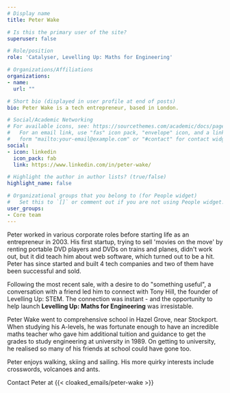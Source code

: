 ```yaml
---
# Display name
title: Peter Wake

# Is this the primary user of the site?
superuser: false

# Role/position
role: 'Catalyser, Levelling Up: Maths for Engineering'

# Organizations/Affiliations
organizations:
- name:
  url: ""

# Short bio (displayed in user profile at end of posts)
bio: Peter Wake is a tech entrepreneur, based in London.

# Social/Academic Networking
# For available icons, see: https://sourcethemes.com/academic/docs/page-builder/#icons
#   For an email link, use "fas" icon pack, "envelope" icon, and a link in the
#   form "mailto:your-email@example.com" or "#contact" for contact widget.
social:
- icon: linkedin
  icon_pack: fab
  link: https://www.linkedin.com/in/peter-wake/

# Highlight the author in author lists? (true/false)
highlight_name: false

# Organizational groups that you belong to (for People widget)
#   Set this to `[]` or comment out if you are not using People widget.
user_groups:
- Core team
---
```


Peter worked in various corporate roles before starting life as an entrepreneur in 2003. His first startup, trying to sell 'movies on the move' by renting portable DVD players and DVDs on trains and planes, didn't work out, but it did teach him about web software, which turned out to be a hit. Peter has since started and built 4 tech companies and two of them have been successful and sold.

Following the most recent sale, with a desire to do "something useful", a conversation with a friend led him to connect with Tony Hill, the founder of Levelling Up: STEM. The connection was instant - and the opportunity to help launch **Levelling Up: Maths for Engineering** was irresistable.

Peter Wake went to comprehensive school in Hazel Grove, near Stockport. When studying his A-levels, he was fortunate enough to have an incredible maths teacher who gave him additional tuition and guidance to get the grades to study engineering at university in 1989. On getting to university, he realised so many of his friends at school could have gone too.

Peter enjoys walking, skiing and sailing. His more quirky interests include crosswords, volcanoes and ants.

Contact Peter at {{< cloaked_emails/peter-wake >}}

